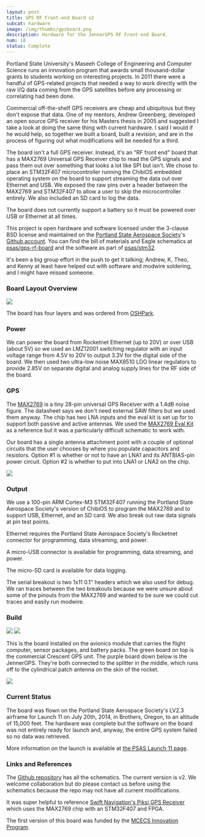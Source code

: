 ```yaml
---
layout: post
title: GPS RF Front-end Board v2
subcat: hardware 
image: /img/thumbs/gpsboard.png
description: Hardware for the JennerGPS RF Front-end Board.
num: 18
status: Complete
---
```


Portland State University's Maseeh College of Engineering and Computer Science runs an innovation program that awards small thousand-dollar grants to students working on interesting projects. In 2011 there were a handful of GPS-related projects that needed a way to work directly with the raw I/Q data coming from the GPS satellites before any processing or correlating had been done. 

Commercial off-the-shelf GPS receivers are cheap and ubiquitous but they don't expose that data. One of my mentors, Andrew Greenberg, developed an open source GPS receiver for his Masters thesis in 2005 and suggested I take a look at doing the same thing with current hardware. I said I would if he would help, so together we built a board, built a revision, and are in the process of figuring out what modifications will be needed for a third.

The board isn't a full GPS receiver. Instead, it's an "RF front end" board that has a MAX2769 Universal GPS Receiver chip to read the GPS signals and pass them out over something that looks a lot like SPI but isn't. We chose to place an STM32F407 microcontroller running the ChibiOS embedded operating system on the board to support streaming the data out over Ethernet and USB. We exposed the raw pins over a header between the MAX2769 and STM32F407 to allow a user to skip the microcontroller entirely. We also included an SD card to log the data.

The board does not currently support a battery so it must be powered over USB or Ethernet at all times. 

This project is open hardware and software licensed under the 3-clause BSD license and maintained on the <a href="http://psas.pdx.edu/">Portland State Aerospace Society</a>'s <a href="http://github.com/psas/">Github account</a>. You can find the bill of materials and Eagle schematics at <a href="http://github.com/psas/gps-rf-board/">psas/gps-rf-board</a> and the software as part of <a href="http://githbu.com/psas/stm32/">psas/stm32</a>.

It's been a big group effort in the push to get it talking; Andrew, K, Theo, and Kenny at least have helped out with software and modwire soldering, and I might have missed someone. 

<h3>Board Layout Overview</h3>

  <img src="https://jenner.smugmug.com/GPS-RF-Front-end-Board-v2/n-zhpGMw/i-DvFrPxH/0/O/i-DvFrPxH.png">

The board has four layers and was ordered from <a href="http://oshpark.com">OSHPark</a>.

<h3>Power</h3>

We can power the board from Rocketnet Ethernet (up to 20V) or over USB (about 5V) so we used an LMZ12001 switching regulator with an input voltage range from 4.5V to 20V to output 3.3V for the digital side of the board. We then used two ultra-low noise MAX8510 LDO linear regulators to provide 2.85V on separate digital and analog supply lines for the RF side of the board. 

<h3>GPS</h3>

The <a href="http://datasheets.maximintegrated.com/en/ds/MAX2769.pdf">MAX2769</a> is a tiny 28-pin universal GPS Receiver with a 1.4dB noise figure. The datasheet says we don't need external SAW filters but we used them anyway. The chip has two LNA inputs and the eval kit is set up for to support both passive and active antennas. We used the <a href="http://datasheets.maximintegrated.com/en/ds/MAX2769EVKIT.pdf">MAX2769 Eval Kit</a> as a reference but it was a particularly difficult schematic to work with.

Our board has a single antenna attachment point with a couple of optional circuits that the user chooses by where you populate capacitors and resistors. Option #1 is whether or not to have an LNA1 and its ANTBIAS-pin power circuit. Option #2 is whether to put into LNA1 or LNA2 on the chip.  

  <img src="https://jenner.smugmug.com/GPS-RF-Front-end-Board-v2/n-zhpGMw/i-wH5p8xF/0/X3/i-wH5p8xF-X3.png">

<h3>Output</h3>

We use a 100-pin ARM Cortex-M3 STM32F407 running the Portland State Aerospace Society's version of ChibiOS to program the MAX2769 and to support USB, Ethernet, and an SD card. We also break out raw data signals at pin test points.

Ethernet requires the Portland State Aerospace Society's Rocketnet connector for programming, data streaming, and power. 

A micro-USB connector is available for programming, data streaming, and power. 

The micro-SD card is available for data logging.

The serial breakout is two 1x11 0.1" headers which we also used for debug. We ran traces between the two breakouts because we were unsure about some of the pinouts from the MAX2769 and wanted to be sure we could cut traces and easily run modwire. 

<h3>Build</h3>

  <img src="https://jenner.smugmug.com/GPS-RF-Front-end-Board-v2/n-zhpGMw/i-brvpX2t/0/O/i-brvpX2t.png">

  <img src="https://jenner.smugmug.com/GPS-RF-Front-end-Board-v2/n-zhpGMw/i-VbmNKDw/0/O/i-VbmNKDw.png">

This is the board installed on the avionics module that carries the flight computer, sensor packages, and battery packs. The green board on top is the commercial Crescent GPS unit. The purple board down below is the JennerGPS. They're both connected to the splitter in the middle, which runs off to the cylindrical patch antenna on the skin of the rocket. 

  <img class="vertimg" src="https://jenner.smugmug.com/GPS-RF-Front-end-Board-v2/n-zhpGMw/i-pK3whC3/0/O/i-pK3whC3.png">

<h3>Current Status</h3>

The board was flown on the Portland State Aerospace Society's LV2.3 airframe for Launch 11 on July 20th, 2014, in Brothers, Oregon, to an altitude of 15,000 feet. The hardware was complete but the software on the board was not entirely ready for launch and, anyway, the entire GPS system failed so no data was retrieved. 

More information on the launch is available at <a href="http://psas.pdx.edu/launch11/">the PSAS Launch 11 page</a>.

<h3>Links and References</h3>

The <a href="http://github.com/psas/gps-rf-board/">Github repository</a> has all the schematics. The current version is v2. We welcome collaboration but do please contact us before using the schematics because the repo may not have all current modifications. 

It was super helpful to reference <a href="http://swift-nav.com/piksi.html">Swift Navigation's Piksi GPS Receiver</a> which uses the MAX2769 chip with an STM32F407 and FPGA.

The first version of this board was funded by the <a href="http://www.pdx.edu/cecs/innovation-program">MCECS Innovation Program</a>.

